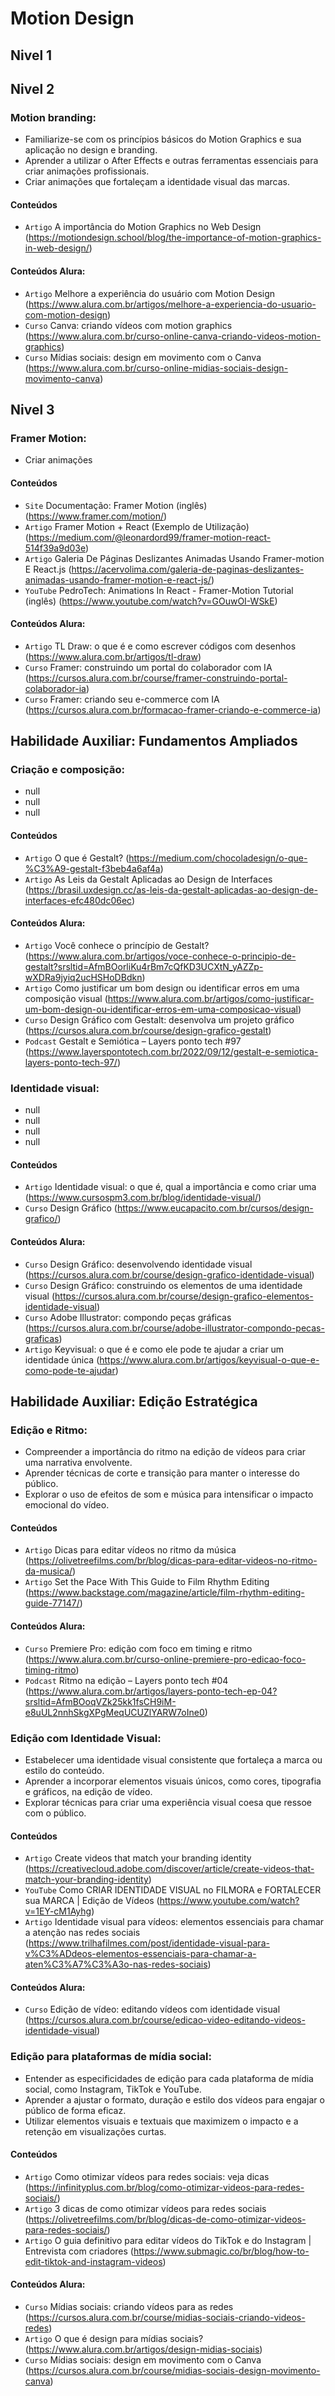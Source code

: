 # Motion Design
## Nivel 1



## Nivel 2



### Motion branding:
- Familiarize-se com os princípios básicos do Motion Graphics e sua aplicação no design e branding.
- Aprender a utilizar o After Effects e outras ferramentas essenciais para criar animações profissionais.
- Criar animações que fortaleçam a identidade visual das marcas.
#### Conteúdos
- `Artigo` A importância do Motion Graphics no Web Design (https://motiondesign.school/blog/the-importance-of-motion-graphics-in-web-design/)
#### Conteúdos Alura:
- `Artigo` Melhore a experiência do usuário com Motion Design (https://www.alura.com.br/artigos/melhore-a-experiencia-do-usuario-com-motion-design)
- `Curso` Canva: criando vídeos com motion graphics (https://www.alura.com.br/curso-online-canva-criando-videos-motion-graphics)
- `Curso` Mídias sociais: design em movimento com o Canva (https://www.alura.com.br/curso-online-midias-sociais-design-movimento-canva)
## Nivel 3



### Framer Motion:
- Criar animações
#### Conteúdos
- `Site` Documentação: Framer Motion (inglês) (https://www.framer.com/motion/)
- `Artigo` Framer Motion + React (Exemplo de Utilização) (https://medium.com/@leonardord99/framer-motion-react-514f39a9d03e)
- `Artigo` Galeria De Páginas Deslizantes Animadas Usando Framer-motion E React.js (https://acervolima.com/galeria-de-paginas-deslizantes-animadas-usando-framer-motion-e-react-js/)
- `YouTube` PedroTech: Animations In React - Framer-Motion Tutorial (inglês) (https://www.youtube.com/watch?v=GOuwOI-WSkE)
#### Conteúdos Alura:
- `Artigo` TL Draw: o que é e como escrever códigos com desenhos (https://www.alura.com.br/artigos/tl-draw)
- `Curso` Framer: construindo um portal do colaborador com IA (https://cursos.alura.com.br/course/framer-construindo-portal-colaborador-ia)
- `Curso` Framer: criando seu e-commerce com IA (https://cursos.alura.com.br/formacao-framer-criando-e-commerce-ia)
## Habilidade Auxiliar: Fundamentos Ampliados 

### Criação e composição:
- null
- null
- null
#### Conteúdos
- `Artigo` O que é Gestalt? (https://medium.com/chocoladesign/o-que-%C3%A9-gestalt-f3beb4a6af4a)
- `Artigo` As Leis da Gestalt Aplicadas ao Design de Interfaces (https://brasil.uxdesign.cc/as-leis-da-gestalt-aplicadas-ao-design-de-interfaces-efc480dc06ec)
#### Conteúdos Alura:
- `Artigo` Você conhece o princípio de Gestalt? (https://www.alura.com.br/artigos/voce-conhece-o-principio-de-gestalt?srsltid=AfmBOorliKu4rBm7cQfKD3UCXtN_yAZZp-wXDRa9jyiq2ucHSHoDBdkn)
- `Artigo` Como justificar um bom design ou identificar erros em uma composição visual (https://www.alura.com.br/artigos/como-justificar-um-bom-design-ou-identificar-erros-em-uma-composicao-visual)
- `Curso` Design Gráfico com Gestalt: desenvolva um projeto gráfico (https://cursos.alura.com.br/course/design-grafico-gestalt)
- `Podcast` Gestalt e Semiótica – Layers ponto tech #97 (https://www.layerspontotech.com.br/2022/09/12/gestalt-e-semiotica-layers-ponto-tech-97/)


### Identidade visual:
- null
- null
- null
- null
#### Conteúdos
- `Artigo` Identidade visual: o que é, qual a importância e como criar uma (https://www.cursospm3.com.br/blog/identidade-visual/)
- `Curso` Design Gráfico (https://www.eucapacito.com.br/cursos/design-grafico/)
#### Conteúdos Alura:
- `Curso` Design Gráfico: desenvolvendo identidade visual (https://cursos.alura.com.br/course/design-grafico-identidade-visual)
- `Curso` Design Gráfico: construindo os elementos de uma identidade visual (https://cursos.alura.com.br/course/design-grafico-elementos-identidade-visual)
- `Curso` Adobe Illustrator: compondo peças gráficas (https://cursos.alura.com.br/course/adobe-illustrator-compondo-pecas-graficas)
- `Artigo` Keyvisual: o que é e como ele pode te ajudar a criar um identidade única (https://www.alura.com.br/artigos/keyvisual-o-que-e-como-pode-te-ajudar)
## Habilidade Auxiliar: Edição Estratégica 

### Edição e Ritmo:
- Compreender a importância do ritmo na edição de vídeos para criar uma narrativa envolvente.
- Aprender técnicas de corte e transição para manter o interesse do público.
- Explorar o uso de efeitos de som e música para intensificar o impacto emocional do vídeo.
#### Conteúdos
- `Artigo` Dicas para editar vídeos no ritmo da música (https://olivetreefilms.com/br/blog/dicas-para-editar-videos-no-ritmo-da-musica/)
- `Artigo` Set the Pace With This Guide to Film Rhythm Editing (https://www.backstage.com/magazine/article/film-rhythm-editing-guide-77147/)
#### Conteúdos Alura:
- `Curso` Premiere Pro: edição com foco em timing e ritmo (https://www.alura.com.br/curso-online-premiere-pro-edicao-foco-timing-ritmo)
- `Podcast` Ritmo na edição – Layers ponto tech #04 (https://www.alura.com.br/artigos/layers-ponto-tech-ep-04?srsltid=AfmBOoqVZk25kk1fsCH9iM-e8uUL2nnhSkgXPgMeqUCUZlYARW7oIne0)

### Edição com Identidade Visual:
- Estabelecer uma identidade visual consistente que fortaleça a marca ou estilo do conteúdo.
- Aprender a incorporar elementos visuais únicos, como cores, tipografia e gráficos, na edição de vídeo.
- Explorar técnicas para criar uma experiência visual coesa que ressoe com o público.
#### Conteúdos
- `Artigo` Create videos that match your branding identity (https://creativecloud.adobe.com/discover/article/create-videos-that-match-your-branding-identity)
- `YouTube` Como CRIAR IDENTIDADE VISUAL no FILMORA e FORTALECER sua MARCA | Edição de Vídeos (https://www.youtube.com/watch?v=1EY-cM1Ayhg)
- `Artigo` Identidade visual para vídeos: elementos essenciais para chamar a atenção nas redes sociais (https://www.trilhafilmes.com/post/identidade-visual-para-v%C3%ADdeos-elementos-essenciais-para-chamar-a-aten%C3%A7%C3%A3o-nas-redes-sociais)
#### Conteúdos Alura:
- `Curso` Edição de vídeo: editando vídeos com identidade visual (https://cursos.alura.com.br/course/edicao-video-editando-videos-identidade-visual)

### Edição para plataformas de mídia social:
- Entender as especificidades de edição para cada plataforma de mídia social, como Instagram, TikTok e YouTube.
- Aprender a ajustar o formato, duração e estilo dos vídeos para engajar o público de forma eficaz.
- Utilizar elementos visuais e textuais que maximizem o impacto e a retenção em visualizações curtas.
#### Conteúdos
- `Artigo` Como otimizar vídeos para redes sociais: veja dicas (https://infinityplus.com.br/blog/como-otimizar-videos-para-redes-sociais/)
- `Artigo` 3 dicas de como otimizar vídeos para redes sociais (https://olivetreefilms.com/br/blog/dicas-de-como-otimizar-videos-para-redes-sociais/)
- `Artigo` O guia definitivo para editar vídeos do TikTok e do Instagram | Entrevista com criadores (https://www.submagic.co/br/blog/how-to-edit-tiktok-and-instagram-videos)
#### Conteúdos Alura:
- `Curso` Mídias sociais: criando vídeos para as redes (https://cursos.alura.com.br/course/midias-sociais-criando-videos-redes)
- `Artigo` O que é design para mídias sociais? (https://www.alura.com.br/artigos/design-midias-sociais)
- `Curso` Mídias sociais: design em movimento com o Canva (https://cursos.alura.com.br/course/midias-sociais-design-movimento-canva)
